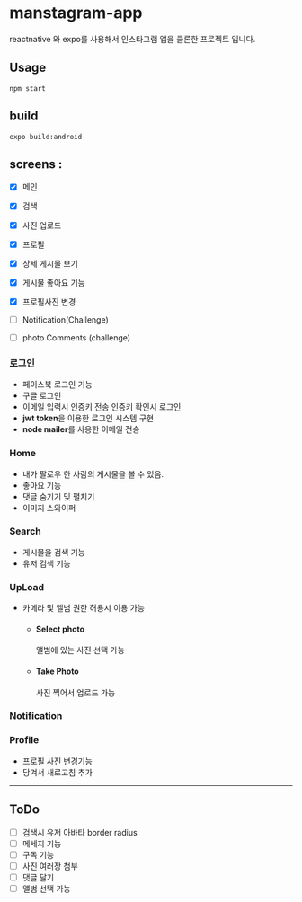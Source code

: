 # manstagram-app
  reactnative 와 expo를 사용해서 인스타그램 앱을 클론한 프로젝트 입니다.  
  
  
## Usage 

```
npm start
```

## build 

```
expo build:android
```


## screens :  
- [X] 메인
- [X] 검색
- [X] 사진 업로드
- [X] 프로필
- [X] 상세 게시물 보기
- [X] 게시물 좋아요 기능
- [X] 프로필사진 변경 
- [ ] Notification(Challenge)
- [ ] photo Comments (challenge)



### 로그인 

- 페이스북 로그인 기능
- 구글 로그인 
- 이메일 입력시 인증키 전송 인증키 확인시 로그인 
- **jwt token**을 이용한 로그인 시스템 구현
- **node mailer**를 사용한 이메일 전송

### Home

 - 내가 팔로우 한 사람의 게시물을 볼 수 있음.
 - 좋아요 기능 
 - 댓글 숨기기 및 펼치기 
 - 이미지 스와이퍼

### Search

- 게시물을 검색 기능  
- 유저 검색 기능 

### UpLoad

- 카메라 및 앨범 권한 허용시 이용 가능 
  - #### Select photo
    앨범에 있는 사진 선택 가능 
    
  - #### Take Photo
    사진 찍어서 업로드 가능 
    
### Notification 


### Profile

- 프로필 사진 변경기능 
- 당겨서 새로고침 추가 


*** 


## ToDo
- [ ] 검색시 유저 아바타 border radius 
- [ ] 메세지 기능 
- [ ] 구독 기능 
- [ ] 사진 여러장 첨부
- [ ] 댓글 달기 
- [ ] 앨범 선택 가능 
